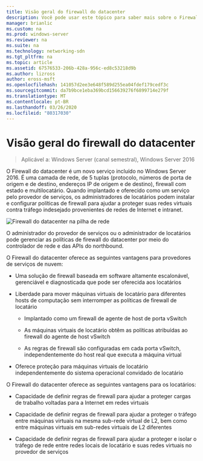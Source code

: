 ```yaml
---
title: Visão geral do firewall do datacenter
description: Você pode usar este tópico para saber mais sobre o Firewall do datacenter, que é uma camada de rede, 5 tuplas (protocolo, números de porta de origem e de destino, endereços IP de origem e de destino), firewall multilocatário com estado no Windows Server 2016.
manager: brianlic
ms.custom: na
ms.prod: windows-server
ms.reviewer: na
ms.suite: na
ms.technology: networking-sdn
ms.tgt_pltfrm: na
ms.topic: article
ms.assetid: 67576533-206b-428a-956c-ed8c53218d9b
ms.author: lizross
author: eross-msft
ms.openlocfilehash: 141057d2ee3e648f589d255ea04fdef179cedf3c
ms.sourcegitcommit: da7b9bce1eba369bcd156639276f6899714e279f
ms.translationtype: MT
ms.contentlocale: pt-BR
ms.lasthandoff: 03/26/2020
ms.locfileid: "80317030"
---
```

# <a name="datacenter-firewall-overview"></a>Visão geral do firewall do datacenter

>Aplicável a: Windows Server (canal semestral), Windows Server 2016

O Firewall do datacenter é um novo serviço incluído no Windows Server 2016. É uma camada de rede, de 5 tuplas (protocolo, números de porta de origem e de destino, endereços IP de origem e de destino), firewall com estado e multilocatário. Quando implantado e oferecido como um serviço pelo provedor de serviços, os administradores de locatários podem instalar e configurar políticas de firewall para ajudar a proteger suas redes virtuais contra tráfego indesejado provenientes de redes de Internet e intranet.  
  
![Firewall do datacenter na pilha de rede](../../../media/Datacenter-Firewall-Overview/MultitenantFirewallOverview2.png)  
  
O administrador do provedor de serviços ou o administrador de locatários pode gerenciar as políticas de firewall do datacenter por meio do controlador de rede e das APIs do northbound.  
  
O Firewall do datacenter oferece as seguintes vantagens para provedores de serviços de nuvem:  
  
-   Uma solução de firewall baseada em software altamente escalonável, gerenciável e diagnosticada que pode ser oferecida aos locatários  
  
-   Liberdade para mover máquinas virtuais de locatário para diferentes hosts de computação sem interromper as políticas de firewall de locatário  
  
    -   Implantado como um firewall de agente de host de porta vSwitch  
  
    -   As máquinas virtuais de locatário obtêm as políticas atribuídas ao firewall do agente de host vSwitch  
  
    -   As regras de firewall são configuradas em cada porta vSwitch, independentemente do host real que executa a máquina virtual  
  
-   Oferece proteção para máquinas virtuais de locatário independentemente do sistema operacional convidado de locatário  
  
O Firewall do datacenter oferece as seguintes vantagens para os locatários:  
  
-   Capacidade de definir regras de firewall para ajudar a proteger cargas de trabalho voltadas para a Internet em redes virtuais  
  
-   Capacidade de definir regras de firewall para ajudar a proteger o tráfego entre máquinas virtuais na mesma sub-rede virtual de L2, bem como entre máquinas virtuais em sub-redes virtuais de L2 diferentes  
  
-   Capacidade de definir regras de firewall para ajudar a proteger e isolar o tráfego de rede entre redes locais de locatário e suas redes virtuais no provedor de serviços  
  


